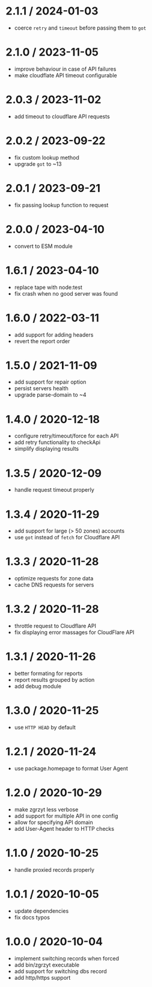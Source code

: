 
2.1.1 / 2024-01-03
==================

 * coerce `retry` and `timeout` before passing them to `got`

2.1.0 / 2023-11-05
==================

 * improve behaviour in case of API failures
 * make cloudflate API timeout configurable

2.0.3 / 2023-11-02
==================

 * add timeout to cloudflare API requests

2.0.2 / 2023-09-22
==================

 * fix custom lookup method
 * upgrade `got` to ~13

2.0.1 / 2023-09-21
==================

 * fix passing lookup function to request

2.0.0 / 2023-04-10
==================

 * convert to ESM module

1.6.1 / 2023-04-10
==================

 * replace tape with node:test
 * fix crash when no good server was found

1.6.0 / 2022-03-11
==================

 * add support for adding headers
 * revert the report order

1.5.0 / 2021-11-09
==================

 * add support for repair option
 * persist servers health
 * upgrade parse-domain to ~4

1.4.0 / 2020-12-18
==================

 * configure retry/timeout/force for each API
 * add retry functionality to checkApi
 * simplify displaying results

1.3.5 / 2020-12-09
==================

 * handle request timeout properly

1.3.4 / 2020-11-29
==================

 * add support for large (> 50 zones) accounts
 * use `got`  instead of `fetch` for Cloudflare API

1.3.3 / 2020-11-28
==================

 * optimize requests for zone data
 * cache DNS requests for servers

1.3.2 / 2020-11-28
==================

 * throttle request to Cloudflare API
 * fix displaying error massages for CloudFlare API

1.3.1 / 2020-11-26
==================

 * better formating for reports
 * report results grouped by action
 * add debug module

1.3.0 / 2020-11-25
==================

 * use `HTTP HEAD` by default

1.2.1 / 2020-11-24
==================

 * use package.homepage to format User Agent

1.2.0 / 2020-10-29
==================

 * make zgrzyt less verbose
 * add support for multiple API in one config
 * allow for specifying API domain
 * add User-Agent header to HTTP checks

1.1.0 / 2020-10-25
==================

 * handle proxied records properly

1.0.1 / 2020-10-05
==================

 * update dependencies
 * fix docs typos

1.0.0 / 2020-10-04
==================

 * implement switching records when forced
 * add bin/zgrzyt executable
 * add support for switching dbs record
 * add http/https support
